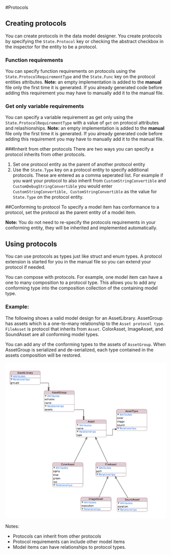 #Protocols

## Creating protocols
You can create protocols in the data model designer.
You  create protocols by specifying the `State.Protocol` key or checking the abstract checkbox in the inspector for the entity to be a protocol. 

### Function requirements
You can specify function requirements on protocols using the `State.ProtocolRequirementType` and the `State.Func` key on the protocol entities attributes. 
**Note:** an empty implementation is added to the **manual** file only the first time it is generated. If you already generated code before adding this requirement
you may have to manually add it to the manual file.

### Get only variable requirements
You can specify a variable requirement as get only using the `State.ProtocolRequirementType` with a value of `get` on protocol attributes and relashionships.
**Note:** an empty implementation is added to the **manual** file only the first time it is generated. If you already generated code before adding this requirement
you may have to manually add it to the manual file.

###Inherit from other protocols 
There are two ways you can specify a protocol inherits from other protocols. 

1. Set one protocol entity as the parent of another protocol entity
2. Use the `State.Type` key on a protocol entity to specify additional protocols. These are entered as a comma seperated list. For example if you want your protocol
to also inherit from `CustomStringConvertible` and `CustomDebugStringConvertible` you would enter `CustomStringConvertible, CustomStringConvertible` as the value for 
`State.Type` on the protocol entity.

##Conforming to protocol
To specify a model item has conformance to a protocol, set the protocol as the parent entity of a model item. 

**Note:** You do not need to re-specify the protocols requirements in your conforming entity, they will be inherited and implemented automatically.

## Using protocols

You can use protocols as types just like struct and enum types. A protocol extension is started for you in the manual file so you can extend your protocol if needed.

You can compose with protocols. For example, one model item can have a one to many composition to a protocol type. This allows you to add any conforming type into the composition collection of the containing model type. 

### Example:
The following shows a valid model design for an AssetLibrary. AssetGroup has assets which is a one-to-many relationship to the `Asset protocol type`. `FileAsset` is protocol that inherits from `Asset`. ColorAsset, ImageAsset, and SoundAsset are all conforming model types.

You can add any of the conforming types to the assets of `AssetGroup`. When AssetGroup is serialized and de-serialized, each type contained in the assets composition will be restored.

![<Protocol Example>](Resources/protocol_1.png)

Notes:
* Protocols can inherit from other protocols
* Protocol requirements can include other model items
* Model items can have relationships to protocol types.
